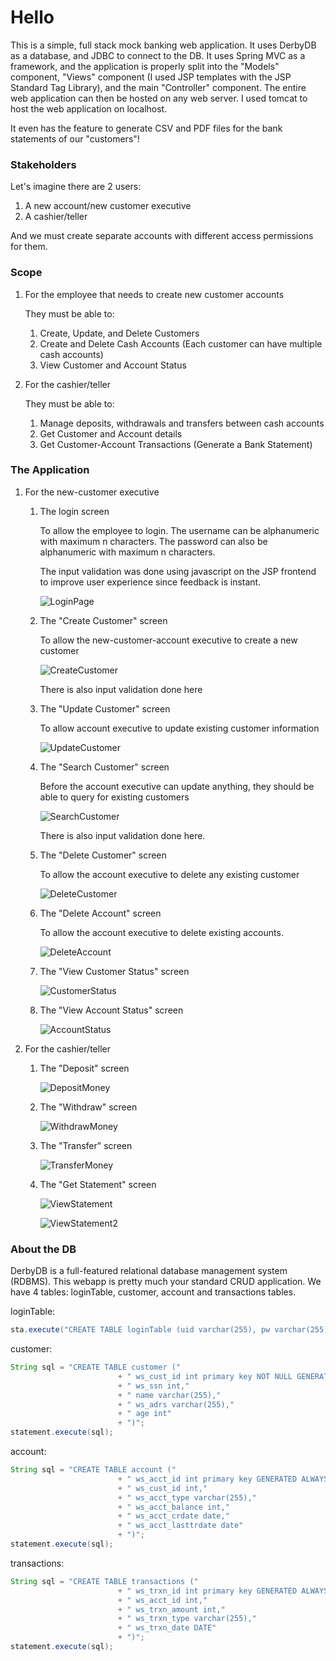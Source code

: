 # Hello

This is a simple, full stack mock banking web application.
It uses DerbyDB as a database, and JDBC to connect to the DB.
It uses Spring MVC as a framework, and the application is properly split into the "Models" component, "Views" component (I used JSP templates with the JSP Standard Tag Library), and the main "Controller" component.
The entire web application can then be hosted on any web server. I used tomcat to host the web application on localhost.

It even has the feature to generate CSV and PDF files for the bank statements of our "customers"!

### Stakeholders

Let's imagine there are 2 users:

1. A new account/new customer executive
2. A cashier/teller

And we must create separate accounts with different access permissions for them.

### Scope

1. For the employee that needs to create new customer accounts

   They must be able to:

   1. Create, Update, and Delete Customers
   2. Create and Delete Cash Accounts (Each customer can have multiple cash accounts)
   3. View Customer and Account Status

2. For the cashier/teller

   They must be able to:

   1. Manage deposits, withdrawals and transfers between cash accounts
   2. Get Customer and Account details
   3. Get Customer-Account Transactions (Generate a Bank Statement)

### The Application

1. For the new-customer executive

   1. The login screen

      To allow the employee to login.
      The username can be alphanumeric with maximum n characters.
      The password can also be alphanumeric with maximum n characters.

      The input validation was done using javascript on the JSP frontend to improve user experience since feedback is instant.

      ![LoginPage](./Images/LoginPage.jpg)

   2. The "Create Customer" screen

      To allow the new-customer-account executive to create a new customer

      ![CreateCustomer](./Images/CreateCustomer.jpg)

      There is also input validation done here

   3. The "Update Customer" screen

      To allow account executive to update existing customer information

      ![UpdateCustomer](./Images/UpdateCustomer.jpg)

   4. The "Search Customer" screen

      Before the account executive can update anything, they should be able to query for existing customers

      ![SearchCustomer](./Images/CustomerSearch.jpg)

      There is also input validation done here.

   5. The "Delete Customer" screen

      To allow the account executive to delete any existing customer

      ![DeleteCustomer](./Images/DeleteCustomer.jpg)

   6. The "Delete Account" screen

      To allow the account executive to delete existing accounts.

      ![DeleteAccount](./Images/DeleteAccount.jpg)

   7. The "View Customer Status" screen

      ![CustomerStatus](./Images/CustomerStatus.jpg)

   8. The "View Account Status" screen

      ![AccountStatus](./Images/AccountStatus.jpg)

2. For the cashier/teller

   1. The "Deposit" screen

      ![DepositMoney](./Images/DepositMoney.jpg)

   2. The "Withdraw" screen

      ![WithdrawMoney](./Images/WithdrawMoney.jpg)

   3. The "Transfer" screen

      ![TransferMoney](./Images/TransferMoney.jpg)

   4. The "Get Statement" screen

      ![ViewStatement](./Images/ViewStatement.jpg)

      ![ViewStatement2](./Images/ViewStatement2.jpg)

### About the DB

DerbyDB is a full-featured relational database management system (RDBMS).
This webapp is pretty much your standard CRUD application.
We have 4 tables: loginTable, customer, account and transactions tables.

loginTable:

```java
sta.execute("CREATE TABLE loginTable (uid varchar(255), pw varchar(255))");
```

customer:

```java
String sql = "CREATE TABLE customer ("
		        		+ " ws_cust_id int primary key NOT NULL GENERATED ALWAYS AS IDENTITY (START WITH 100000000, INCREMENT BY 1),"
		        		+ " ws_ssn int,"
		        		+ " name varchar(255),"
		        		+ " ws_adrs varchar(255),"
		        		+ " age int"
		        		+ ")";
statement.execute(sql);
```

account:

```java
String sql = "CREATE TABLE account ("
		    			+ " ws_acct_id int primary key GENERATED ALWAYS AS IDENTITY (START WITH 200000000, INCREMENT BY 1),"
		    			+ " ws_cust_id int,"
		    			+ " ws_acct_type varchar(255),"
		    			+ " ws_acct_balance int,"
		    			+ " ws_acct_crdate date,"
		    			+ " ws_acct_lasttrdate date"
		    			+ ")";
statement.execute(sql);
```

transactions:

```java
String sql = "CREATE TABLE transactions ("
		        		+ " ws_trxn_id int primary key GENERATED ALWAYS AS IDENTITY (START WITH 300000000, INCREMENT BY 1),"
		    			+ " ws_acct_id int,"
		    			+ " ws_trxn_amount int,"
		    			+ " ws_trxn_type varchar(255),"
		    			+ " ws_trxn_date DATE"
		    			+ ")";
statement.execute(sql);
```
